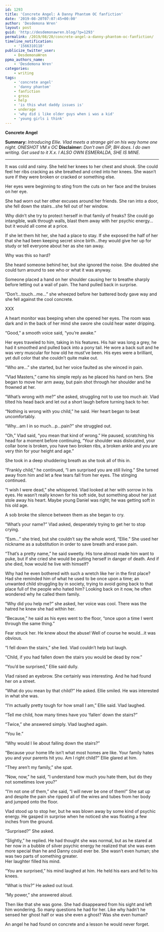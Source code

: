 ```yaml
---
id: 1293
title: 'Concrete Angel: A Danny Phantom OC fanfiction'
date: '2019-08-20T07:07:45+00:00'
author: 'Desdemona Wren'
layout: post
guid: 'http://desdemonawren.blog/?p=1293'
permalink: /2019/08/20/concrete-angel-a-danny-phantom-oc-fanfiction/
timeline_notification:
    - '1566310118'
publicize_twitter_user:
    - DesdemonaWren
ppma_authors_name:
    - 'Desdemona Wren'
categories:
    - writing
tags:
    - 'concrete angel'
    - 'danny phantom'
    - fanfiction
    - gross
    - help
    - 'is this what daddy issues is'
    - underage
    - 'why did i like older guys when i was a kid'
    - 'young girls i think'
---
```


**Concrete Angel**

**Summary:** *Introducing Ellie. Vlad meets a strange girl on his way home one night. ONESHOT VM x OC* **Disclaimer:** *Don’t own DP, BH does. I do own writing. Get used to it X.x. I ALSO OWN ESMERALDA, SHE IS MINE.*

- - - - - -

It was cold and rainy. She held her knees to her chest and shook. She could feel her ribs cracking as she breathed and cried into her knees. She wasn’t sure if they were broken or cracked or something else.

Her eyes were beginning to sting from the cuts on her face and the bruises on her eye.

She had worn out her other excuses around her friends. She ran into a door, she fell down the stairs…she fell out of her window.

Why didn’t she try to protect herself in that family of freaks? She could go intangible, walk through walls, blast them away with her psychic energy…but it would all come at a price.

If she let them hit her, she had a place to stay. If she exposed the half of her that she had been keeping secret since birth…they would give her up for study or tell everyone about her as she ran away.

Why was this so hard?

She heard someone behind her, but she ignored the noise. She doubted she could turn around to see who or what it was anyway.

Someone placed a hand on her shoulder causing her to breathe sharply before letting out a wail of pain. The hand pulled back in surprise.

“Don’t…touch…me…” she wheezed before her battered body gave way and she fell against the cool concrete.

XXX

A heart monitor was beeping when she opened her eyes. The room was dark and in the back of her mind she swore she could hear water dripping.

“Good,” a smooth voice said, “you’re awake.”

Her eyes traveled to him, taking in his features. His hair was long a grey, he had it smoothed and pulled back into a pony tail. He wore a back suit and he was very muscular for how old he must’ve been. His eyes were a brilliant, yet dull color that she couldn’t quite make out.

“Who are…” she started, but her voice faulted as she winced in pain.

“Vlad Masters,” came his simple reply as he placed his hand on hers. She began to move her arm away, but pain shot through her shoulder and he frowned at her.

“What’s wrong with me?” she asked, struggling not to use too much air. Vlad tilted his head back and let out a short laugh before turning back to her.

“Nothing is wrong with you child,” he said. Her heart began to beat uncomfortably.

“Why…am I in so much…p…pain?” she struggled out.

“Oh,” Vlad said, “you mean that kind of wrong.” He paused, scratching his head for a moment before continuing, “Your shoulder was dislocated, your collar bone is broken, you have two broken ribs, a broken ankle and you are very thin for your height and age.”

She took in a deep shuddering breath as she took all of this in.

“Frankly child,” he continued, “I am surprised you are still living.” She turned away from him and let a few tears fall from her eyes. The stinging continued.

“I wish I were dead,” she whispered. Vlad looked at her with sorrow in his eyes. He wasn’t really known for his soft side, but something about her just stole away his heart. Maybe young Daniel was right; he was getting soft in his old age.

A sob broke the silence between them as she began to cry.

“What’s your name?” Vlad asked, desperately trying to get her to stop crying.

“Esm…” she tried, but she couldn’t say the whole word, “Ellie.” She used her nickname as a substitution in order to save breath and erase pain.

“That’s a pretty name,” he said sweetly. His tone almost made him want to puke, but if she cried she would be putting herself in danger of death. And if she died, how would he live with himself?

Why had he even bothered with such a wretch like her in the first place? Had she reminded him of what he used to be once upon a time; an unwanted child struggling by in society, trying to avoid going back to that place full of the people who hated him? Looking back on it now, he often wondered why he called them family.

“Why did you help me?” she asked, her voice was cool. There was the hatred he knew she had within her.

“Because,” he said as his eyes went to the floor, “once upon a time I went through the same thing.”

Fear struck her. He knew about the abuse! Well of course he would…it was obvious.

“I fell down the stairs,” she lied. Vlad couldn’t help but laugh.

“Child, if you had fallen down the stairs you would be dead by now.”

“You’d be surprised,” Ellie said dully.

Vlad raised an eyebrow. She certainly was interesting. And he had found her on a street.

“What do you mean by that child?” He asked. Ellie smiled. He was interested in what she was.

“I’m actually pretty tough for how small I am,” Ellie said. Vlad laughed.

“Tell me child, how many times have you ‘fallen’ down the stairs?”

“Twice,” she answered simply. Vlad laughed again.

“You lie.”

“Why would I lie about falling down the stairs?”

“Because your home life isn’t what most homes are like. Your family hates you and your parents hit you. Am I right child?” Ellie glared at him.

“They aren’t my family,” she spat.

“Now, now,” he said, “I understand how much you hate them, but do they not sometimes love you?”

“I’m not one of them,” she said, “I will never be one of them!” She sat up and despite the pain she ripped all of the wires and tubes from her body and jumped onto the floor.

Vlad stood up to stop her, but he was blown away by some kind of psychic energy. He gasped in surprise when he noticed she was floating a few inches from the ground.

“Surprised?” She asked.

“Slightly,” he replied. He had thought she was normal, but as he stared at her now in a bubble of silver psychic energy he realized that she was even more special than he and Danny could ever be. She wasn’t even human; she was two parts of something greater.  
Her laughter filled his mind.

“You are surprised,” his mind laughed at him. He held his ears and fell to his knees.

“What is this?” He asked out loud.

“My power,” she answered aloud.

Then like that she was gone. She had disappeared from his sight and left him wondering. So many questions he had for her. Like why hadn’t he sensed her ghost half or was she even a ghost? Was she even human?

An angel he had found on concrete and a lesson he would never forget.